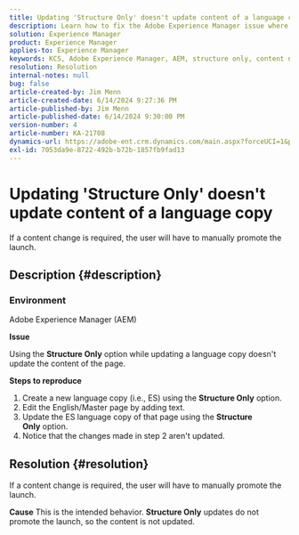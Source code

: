 ```yaml
---
title: Updating 'Structure Only' doesn't update content of a language copy
description: Learn how to fix the Adobe Experience Manager issue where updating a language copy doesn't update the content of the page.
solution: Experience Manager
product: Experience Manager
applies-to: Experience Manager
keywords: KCS, Adobe Experience Manager, AEM, structure only, content not updated, language copy, FAQ
resolution: Resolution
internal-notes: null
bug: false
article-created-by: Jim Menn
article-created-date: 6/14/2024 9:27:36 PM
article-published-by: Jim Menn
article-published-date: 6/14/2024 9:30:00 PM
version-number: 4
article-number: KA-21708
dynamics-url: https://adobe-ent.crm.dynamics.com/main.aspx?forceUCI=1&pagetype=entityrecord&etn=knowledgearticle&id=01c8dee5-942a-ef11-840a-000d3a5a67ba
exl-id: 7053da9e-8722-492b-b72b-1857fb9fad13
---
```

# Updating 'Structure Only' doesn't update content of a language copy


If a content change is required, the user will have to manually promote the launch.

## Description {#description}


### <b>Environment</b>

Adobe Experience Manager (AEM)

<b>Issue</b>

Using the <b>Structure Only</b> option while updating a language copy doesn't update the content of the page.

<b>Steps to reproduce</b>

1. Create a new language copy (i.e., ES) using the <b>Structure Only</b> option.
2. Edit the English/Master page by adding text.
3. Update the ES language copy of that page using the <b>Structure Only</b> option.
4. Notice that the changes made in step 2 aren't updated.



## Resolution {#resolution}


If a content change is required, the user will have to manually promote the launch.


<b>Cause</b>
This is the intended behavior. <b>Structure Only</b> updates do not promote the launch, so the content is not updated.
